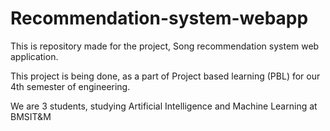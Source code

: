 # Recommendation-system-webapp
This is repository made for the project, Song recommendation system web application.

This project is being done, as a part of Project based learning (PBL) for our 4th semester of engineering.

We are 3 students, studying Artificial Intelligence and Machine Learning at BMSIT&M
